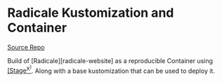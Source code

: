 # Radicale Kustomization and Container

[Source Repo][radicle-source]

Build of [Radicale][radicale-website] as a reproducible Container using [[Stage<sup>X<sup>]][stagex-website]. Along with
a base kustomization that can be used to deploy it.

[radicle-website]:https://radicale.org/
[radicle-source]:https://radicale.org/v3.html
[stagex-website]:https://stagex.tools
